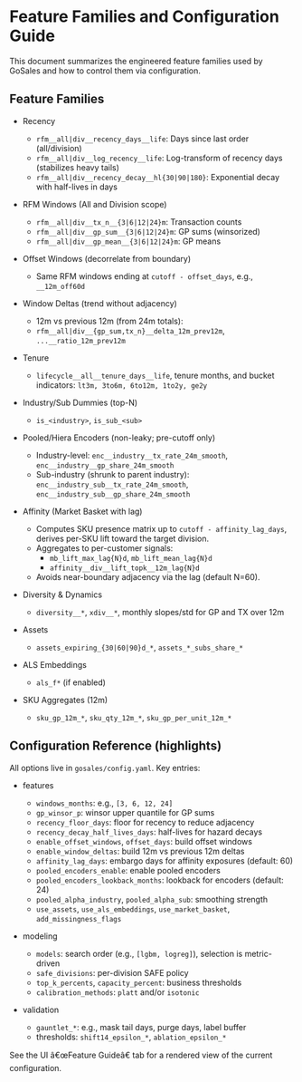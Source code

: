 ﻿# Feature Families and Configuration Guide

This document summarizes the engineered feature families used by GoSales and how to control them via configuration.

## Feature Families

- Recency
  - `rfm__all|div__recency_days__life`: Days since last order (all/division)
  - `rfm__all|div__log_recency__life`: Log-transform of recency days (stabilizes heavy tails)
  - `rfm__all|div__recency_decay__hl{30|90|180}`: Exponential decay with half-lives in days

- RFM Windows (All and Division scope)
  - `rfm__all|div__tx_n__{3|6|12|24}m`: Transaction counts
  - `rfm__all|div__gp_sum__{3|6|12|24}m`: GP sums (winsorized)
  - `rfm__all|div__gp_mean__{3|6|12|24}m`: GP means

- Offset Windows (decorrelate from boundary)
  - Same RFM windows ending at `cutoff - offset_days`, e.g., `__12m_off60d`

- Window Deltas (trend without adjacency)
  - 12m vs previous 12m (from 24m totals):
  - `rfm__all|div__{gp_sum,tx_n}__delta_12m_prev12m`, `...__ratio_12m_prev12m`

- Tenure
  - `lifecycle__all__tenure_days__life`, tenure months, and bucket indicators: `lt3m, 3to6m, 6to12m, 1to2y, ge2y`

- Industry/Sub Dummies (top-N)
  - `is_<industry>`, `is_sub_<sub>`

- Pooled/Hiera Encoders (non-leaky; pre-cutoff only)
  - Industry-level: `enc__industry__tx_rate_24m_smooth`, `enc__industry__gp_share_24m_smooth`
  - Sub-industry (shrunk to parent industry): `enc__industry_sub__tx_rate_24m_smooth`, `enc__industry_sub__gp_share_24m_smooth`

- Affinity (Market Basket with lag)
  - Computes SKU presence matrix up to `cutoff - affinity_lag_days`, derives per-SKU lift toward the target division.
  - Aggregates to per-customer signals:
    - `mb_lift_max_lag{N}d`, `mb_lift_mean_lag{N}d`
    - `affinity__div__lift_topk__12m_lag{N}d`
  - Avoids near-boundary adjacency via the lag (default N=60).

- Diversity & Dynamics
  - `diversity__*`, `xdiv__*`, monthly slopes/std for GP and TX over 12m

- Assets
  - `assets_expiring_{30|60|90}d_*`, `assets_*_subs_share_*`

- ALS Embeddings
  - `als_f*` (if enabled)

- SKU Aggregates (12m)
  - `sku_gp_12m_*`, `sku_qty_12m_*`, `sku_gp_per_unit_12m_*`

## Configuration Reference (highlights)

All options live in `gosales/config.yaml`. Key entries:

- features
  - `windows_months`: e.g., `[3, 6, 12, 24]`
  - `gp_winsor_p`: winsor upper quantile for GP sums
  - `recency_floor_days`: floor for recency to reduce adjacency
  - `recency_decay_half_lives_days`: half-lives for hazard decays
  - `enable_offset_windows`, `offset_days`: build offset windows
  - `enable_window_deltas`: build 12m vs previous 12m deltas
  - `affinity_lag_days`: embargo days for affinity exposures (default: 60)
  - `pooled_encoders_enable`: enable pooled encoders
  - `pooled_encoders_lookback_months`: lookback for encoders (default: 24)
  - `pooled_alpha_industry`, `pooled_alpha_sub`: smoothing strength
  - `use_assets`, `use_als_embeddings`, `use_market_basket`, `add_missingness_flags`

- modeling
  - `models`: search order (e.g., `[lgbm, logreg]`), selection is metric-driven
  - `safe_divisions`: per-division SAFE policy
  - `top_k_percents`, `capacity_percent`: business thresholds
  - `calibration_methods`: `platt` and/or `isotonic`

- validation
  - `gauntlet_*`: e.g., mask tail days, purge days, label buffer
  - thresholds: `shift14_epsilon_*`, `ablation_epsilon_*`

See the UI â€œFeature Guideâ€ tab for a rendered view of the current configuration.

